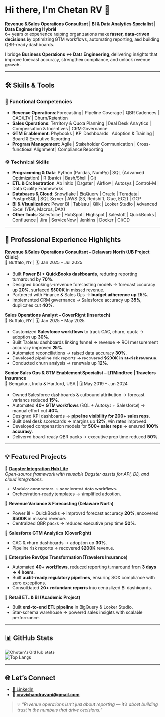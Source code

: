 # Hi there, I'm Chetan RV 👋  

**Revenue & Sales Operations Consultant | BI & Data Analytics Specialist | Data Engineering Hybrid**  
6+ years of experience helping organizations make **faster, data-driven decisions** by optimizing GTM workflows, automating reporting, and building QBR-ready dashboards.  

I bridge **Business Operations ↔ Data Engineering**, delivering insights that improve forecast accuracy, strengthen compliance, and unlock revenue growth.  

---

## 🛠️ Skills & Tools  

### 🚀 Functional Competencies  
- **Revenue Operations**: Forecasting | Pipeline Coverage | QBR Cadences | CAC/LTV | Churn/Retention  
- **Sales Operations**: Territory & Quota Planning | Deal Desk Analytics | Compensation & Incentives | CRM Governance  
- **GTM Enablement**: Playbooks | KPI Dashboards | Adoption & Training | Board & Executive Reporting  
- **Program Management**: Agile | Stakeholder Communication | Cross-functional Alignment | Compliance Reporting  

### ⚙️ Technical Skills  
- **Programming & Data**: Python (Pandas, NumPy) | SQL (Advanced Optimization) | R (basic) | Bash/Shell | Git  
- **ETL & Orchestration**: Ab Initio | Dagster | Airflow | Autosys | Control-M | Data Quality Frameworks  
- **Databases & Cloud**: Snowflake | BigQuery | Oracle | Teradata | PostgreSQL | SQL Server | AWS (S3, Redshift, Glue, EC2) | GCP  
- **BI & Visualization**: Power BI | Tableau | Qlik | Looker Studio | Advanced Excel (VBA, Macros, DAX)  
- **Other Tools**: Salesforce | HubSpot | Highspot | Salesloft | QuickBooks | Confluence | Jira | ServiceNow | Jenkins | Docker | CI/CD  

---

## 💼 Professional Experience Highlights  

**Revenue & Sales Operations Consultant – Delaware North (UB Project Clinic)**  
📍 Buffalo, NY | 🗓️ Jan 2025 – Jul 2025  
- Built **Power BI + QuickBooks dashboards**, reducing reporting turnaround by **70%**.  
- Designed bookings→revenue forecasting models → forecast accuracy up **20%**, surfaced **$500K** in missed revenue.  
- Partnered with Finance & Sales Ops → **budget adherence up 25%**.  
- Implemented CRM governance → Salesforce accuracy up **35%**, duplicates cut **40%**.  

**Sales Operations Analyst – CoverRight (Insurtech)**  
📍 Buffalo, NY | 🗓️ Jan 2025 – May 2025  
- Customized **Salesforce workflows** to track CAC, churn, quota → adoption up **30%**.  
- Built Tableau dashboards linking funnel → revenue → ROI measurement accuracy improved **25%**.  
- Automated reconciliations → raised data accuracy **30%**.  
- Developed pipeline risk reports → recovered **$200K in at-risk revenue**.  
- Conducted churn analysis → renewals up **12%**.  

**Senior Sales Ops & GTM Enablement Specialist – LTIMindtree | Travelers Insurance**  
📍 Bengaluru, India & Hartford, USA | 🗓️ May 2019 – Jun 2024  
- Owned Salesforce dashboards & outbound attribution → forecast variance reduced **15%**.  
- Automated **40+ GTM workflows** (SQL + Autosys + Salesforce) → manual effort cut **40%**.  
- Designed KPI dashboards → **pipeline visibility for 200+ sales reps**.  
- Built deal desk scorecards → margins up **12%**, win rates improved.  
- Developed compensation models for **500+ sales reps** → ensured **100% accuracy**.  
- Delivered board-ready QBR packs → executive prep time reduced **50%**.  

---

## 💡 Featured Projects  

🔹 **[Dagster Integration Hub Lite](https://github.com/chetanrv/dagster-integration-hub-lite)**  
*Open-source framework with reusable Dagster assets for API, DB, and cloud integrations.*  
- Modular connectors → accelerated data workflows.  
- Orchestration-ready templates → simplified adoption.  

🔹 **Revenue Variance & Forecasting (Delaware North)**  
- Power BI + QuickBooks → improved forecast accuracy **20%**, uncovered **$500K** in missed revenue.  
- Centralized QBR packs → reduced executive prep time **50%**.  

🔹 **Salesforce GTM Analytics (CoverRight)**  
- CAC & churn dashboards → adoption up **30%**.  
- Pipeline risk reports → recovered **$200K** revenue.  

🔹 **Enterprise RevOps Transformation (Travelers Insurance)**  
- Automated **40+ workflows**, reduced reporting turnaround from **3 days → 4 hours**.  
- Built **audit-ready regulatory pipelines**, ensuring SOX compliance with zero exceptions.  
- Consolidated **20+ redundant reports** into centralized BI dashboards.  

🔹 **Retail ETL & BI (Academic Project)**  
- Built **end-to-end ETL pipeline** in BigQuery & Looker Studio.  
- Star-schema warehouse → powered sales insights with scalable performance.  

---

## 📊 GitHub Stats  

![Chetan's GitHub stats](https://github-readme-stats.vercel.app/api?username=chetanrv&show_icons=true&theme=tokyonight)  
![Top Langs](https://github-readme-stats.vercel.app/api/top-langs/?username=chetanrv&layout=compact&theme=tokyonight)  

---

## 🌐 Let’s Connect  
- [💼 LinkedIn](https://www.linkedin.com/in/chetanrv)  
- 📧 **cravichandravani@gmail.com**  

> 💡 *“Revenue operations isn’t just about reporting — it’s about building trust in the numbers that drive decisions.”*
